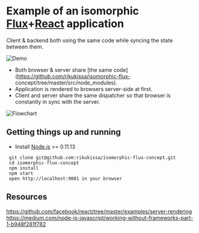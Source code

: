 # Example of an isomorphic [Flux](https://facebook.github.io/flux/)+[React](http://facebook.github.io/react/) application

Client & backend both using the same code while syncing the state between them.

![Demo](https://raw.githubusercontent.com/rikukissa/isomorphic-flux-concept/master/meta/demo.gif)

* Both browser & server share [the same code](https://github.com/rikukissa/isomorphic-flux-
concept/tree/master/src/node_modules).
* Application is rendered to browsers server-side at first.
* Client and server share the same dispatcher so that browser is constantly in sync with the server.

![Flowchart](https://raw.githubusercontent.com/rikukissa/isomorphic-flux-concept/master/meta/websocket-flow.png)


## Getting things up and running
- Install [Node.js](http://nodejs.org) >= 0.11.13

```
 git clone git@github.com:rikukissa/isomorphic-flux-concept.git
 cd isomorphic-flux-concept
 npm install
 npm start
 open http://localhost:9001 in your browser
````

## Resources
https://github.com/facebook/react/tree/master/examples/server-rendering
https://medium.com/node-js-javascript/working-without-frameworks-part-1-b948f281f782
